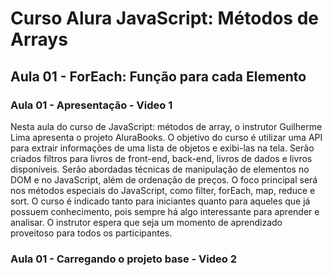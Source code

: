 # Curso Alura JavaScript: Métodos de Arrays

## Aula 01 - ForEach: Função para cada Elemento

### Aula 01 - Apresentação - Video 1

Nesta aula do curso de JavaScript: métodos de array, o instrutor Guilherme Lima apresenta o projeto AluraBooks. O objetivo do curso é utilizar uma API para extrair informações de uma lista de objetos e exibi-las na tela. Serão criados filtros para livros de front-end, back-end, livros de dados e livros disponíveis. Serão abordadas técnicas de manipulação de elementos no DOM e no JavaScript, além de ordenação de preços. O foco principal será nos métodos especiais do JavaScript, como filter, forEach, map, reduce e sort. O curso é indicado tanto para iniciantes quanto para aqueles que já possuem conhecimento, pois sempre há algo interessante para aprender e analisar. O instrutor espera que seja um momento de aprendizado proveitoso para todos os participantes.

### Aula 01 - Carregando o projeto base - Video 2

